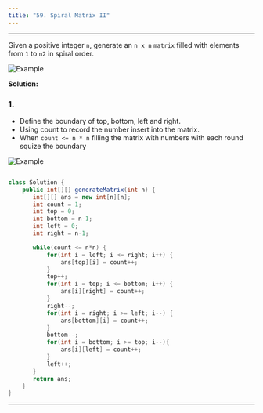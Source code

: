 ```yaml
---
title: "59. Spiral Matrix II"
---
```


---

Given a positive integer `n`, generate an `n x n` `matrix` filled with elements from `1` to `n2` in spiral order.

![Example](/Leetcode/assets/59.png)

**Solution:**

### 1.

- Define the boundary of top, bottom, left and right.
- Using count to record the number insert into the matrix.
- When `count <= n * n` filling the matrix with numbers with each round squize the boundary

![Example](/Leetcode/assets/59-1.png)

```java

class Solution {
    public int[][] generateMatrix(int n) {
       int[][] ans = new int[n][n];
       int count = 1;
       int top = 0;
       int bottom = n-1;
       int left = 0;
       int right = n-1;

       while(count <= n*n) {
           for(int i = left; i <= right; i++) {
               ans[top][i] = count++;
           }
           top++;
           for(int i = top; i <= bottom; i++) {
               ans[i][right] = count++;
           }
           right--;
           for(int i = right; i >= left; i--) {
               ans[bottom][i] = count++;
           }
           bottom--;
           for(int i = bottom; i >= top; i--){
               ans[i][left] = count++;
           }
           left++;
       }
       return ans;
    }
}

```

---
